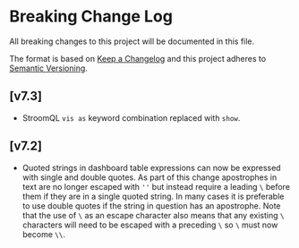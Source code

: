 # Breaking Change Log

All breaking changes to this project will be documented in this file.

The format is based on [Keep a Changelog](http://keepachangelog.com/)
and this project adheres to [Semantic Versioning](http://semver.org/).


## [v7.3]
* StroomQL `vis as` keyword combination replaced with `show`.

## [v7.2]

* Quoted strings in dashboard table expressions can now be expressed with single and double quotes. As part of this change apostrophes in text are no longer escaped with `''` but instead require a leading `\` before them if they are in a single quoted string. In many cases it is preferable to use double quotes if the string in question has an apostrophe. Note that the use of `\` as an escape character also means that any existing `\` characters will need to be escaped with a preceding `\` so `\` must now become `\\`.  